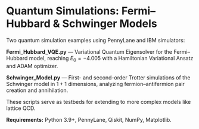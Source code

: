 # Quantum Simulations: Fermi–Hubbard & Schwinger Models

Two quantum simulation examples using PennyLane and IBM simulators:

**Fermi_Hubbard_VQE.py** — Variational Quantum Eigensolver for the Fermi–Hubbard model, reaching 
$E_0 = -4.005$ with a Hamiltonian Variational Ansatz and ADAM optimizer.

**Schwinger_Model.py** — First- and second-order Trotter simulations of the Schwinger model in 
$1+1$ dimensions, analyzing fermion–antifermion pair creation and annihilation.

These scripts serve as testbeds for extending to more complex models like lattice QCD.

**Requirements:** Python 3.9+, PennyLane, Qiskit, NumPy, Matplotlib.
